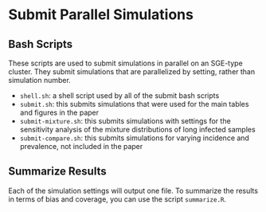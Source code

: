 # Submit Parallel Simulations

## Bash Scripts

These scripts are used to submit simulations in parallel on an SGE-type cluster. They submit simulations that are parallelized by setting, rather than simulation number.

- `shell.sh`: a shell script used by all of the submit bash scripts
- `submit.sh`: this submits simulations that were used for the main tables and figures in the paper
- `submit-mixture.sh`: this submits simulations with settings for the sensitivity analysis of the mixture distributions of long infected samples
- `submit-compare.sh`: this submits simulations for varying incidence and prevalence, not included in the paper

## Summarize Results

Each of the simulation settings will output one file. To summarize the results in terms of bias and coverage, you can use the script `summarize.R`.
